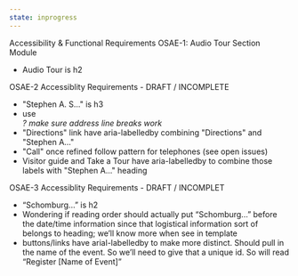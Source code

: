 ```yaml
---
state: inprogress
---
```

Accessibility & Functional Requirements
OSAE-1: Audio Tour Section Module
- Audio Tour is h2

OSAE-2 Accessiblity Requirements - DRAFT / INCOMPLETE
- "Stephen A. S..." is h3
- use <address>? make sure address line breaks work
- "Directions" link  have aria-labelledby combining "Directions" and "Stephen A..."
- "Call" once refined follow pattern for telephones (see open issues)
- Visitor guide and Take a Tour have aria-labelledby to combine those labels with "Stephen A..." heading

OSAE-3 Accessiblity Requirements - DRAFT / INCOMPLET
- “Schomburg...” is h2
- Wondering if reading order should actually put “Schomburg...” before the date/time information since that logistical information sort of belongs to heading; we’ll know more when see in template
- buttons/links  have arial-labelledby to make more distinct. Should pull in the name of the event. So we’ll need to give that a unique id. So will read “Register [Name of Event]” 

